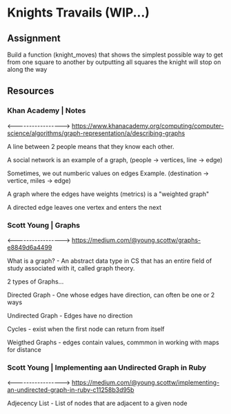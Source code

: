 # Knights Travails (WIP...)

## Assignment

Build a function (knight_moves) that shows the simplest possible way to get from one square to another by outputting all squares the knight will stop on along the way

## Resources

### Khan Academy | Notes

<----------------->
https://www.khanacademy.org/computing/computer-science/algorithms/graph-representation/a/describing-graphs

A line between 2 people means that they know each other.

A social network is an example of a graph,
(people -> vertices, line -> edge)

Sometimes, we out numberic values on edges
Example. (destination -> vertice, miles -> edge)

A graph where the edges have weights (metrics) is a "weighted graph"

A directed edge leaves one vertex and enters the next

### Scott Young | Graphs

<----------------->
https://medium.com/@young.scottw/graphs-e8849d6a4499

What is a graph? - An abstract data type in CS that has an entire field of study associated with it, called graph theory.

2 types of Graphs...

Directed Graph - One whose edges have direction, can often be one or 2 ways

Undirected Graph - Edges have no direction

Cycles - exist when the first node can return from itself

Weigthed Graphs - edges contain values, commmon in working with maps for distance

### Scott Young | Implementing aan Undirected Graph in Ruby

<----------------->
https://medium.com/@young.scottw/implementing-an-undirected-graph-in-ruby-c11258b3d95b

Adjecency List - List of nodes that are adjacent to a given node
